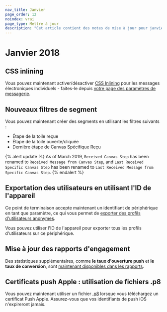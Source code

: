 ```yaml
---
nav_title: Janvier
page_order: 12
noindex: vrai
page_type: Mettre à jour
description: "Cet article contient des notes de mise à jour pour janvier 2018."
---
```


# Janvier 2018

## CSS inlining

Vous pouvez maintenant activer/désactiver [CSS Inlining][84] pour les messages électroniques individuels - faites-le depuis [votre page des paramètres de messagerie][83].

## Nouveaux filtres de segment

Vous pouvez maintenant créer des segments en utilisant les filtres suivants :
- Étape de la toile reçue
- Étape de la toile ouverte/cliquée
- Dernière étape de Canvas Spécifique Reçu

{% alert update %}
As of March 2019, `Received Canvas Step` has been renamed to `Received Message from Canvas Step`, and `Last Received Specific Canvas Step` has been renamed to `Last Received Message from Specific Canvas Step`.
{% endalert %}

## Exportation des utilisateurs en utilisant l'ID de l'appareil

Ce point de terminaison accepte maintenant un identifiant de périphérique en tant que paramètre, ce qui vous permet de [exporter des profils d'utilisateurs anonymes][82].

Vous pouvez utiliser l'ID de l'appareil pour exporter tous les profils d'utilisateurs sur ce périphérique.

## Mise à jour des rapports d'engagement

Des statistiques supplémentaires, comme **le taux d'ouverture push** et **le taux de conversion**, sont [maintenant disponibles dans les rapports][81].

## Certificats push Apple : utilisation de fichiers .p8

Vous pouvez maintenant utiliser un fichier [.p8][80] lorsque vous téléchargez un certificat Push Apple. Assurez-vous que vos identifiants de push iOS n'expireront jamais.


[80]: {{site.baseurl}}/developer_guide/platform_integration_guides/ios/push_notifications/integration/#recommended-option-using-a-p8-file-authentication-tokens
[81]: {{site.baseurl}}/user_guide/data_and_analytics/your_reports/engagement_reports/#engagement-reports
[82]: {{site.baseurl}}/developer_guide/rest_api/export/#users-by-identifier-endpoint
[83]: https://dashboard-01.braze.com/app_settings/app_settings/email/
[84]: {{site.baseurl}}/user_guide/message_building_by_channel/email/css_inline/#css-inlining
